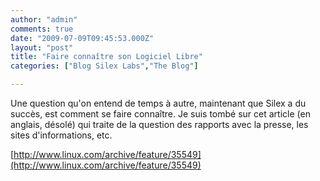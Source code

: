 ```yaml
---
author: "admin"
comments: true
date: "2009-07-09T09:45:53.000Z"
layout: "post"
title: "Faire connaître son Logiciel Libre"
categories: ["Blog Silex Labs","The Blog"]

---
```

Une question qu'on entend de temps à autre, maintenant que Silex a du succès, est comment se faire connaître. Je suis tombé sur cet article (en anglais, désolé) qui traite de la question des rapports avec la presse, les sites d'informations, etc.

[http://www.linux.com/archive/feature/35549](http://www.linux.com/archive/feature/35549)


